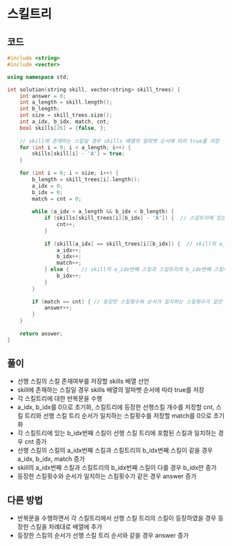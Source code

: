 # 스킬트리

## 코드
```cpp
#include <string>
#include <vector>

using namespace std;

int solution(string skill, vector<string> skill_trees) {
    int answer = 0;
    int a_length = skill.length();
    int b_length;
    int size = skill_trees.size();
    int a_idx, b_idx, match, cnt;
    bool skills[26] = {false, };
    
    // skill에 존재하는 스킬일 경우 skills 배열의 알파벳 순서에 따라 true를 저장
    for (int i = 0; i < a_length; i++) {
        skills[skill[i] - 'A'] = true;
    }
    
    for (int i = 0; i < size; i++) {
        b_length = skill_trees[i].length();
        a_idx = 0;
        b_idx = 0;
        match = cnt = 0;
        
        while (a_idx < a_length && b_idx < b_length) {
            if (skills[skill_trees[i][b_idx] - 'A']) {  // 스킬트리에 있는 스킬이 skill에 포함된 스킬과 일치하는 스킬이 있을 경우 cnt 증가
                cnt++;
            }
            
            if (skill[a_idx] == skill_trees[i][b_idx]) {  // skill의 a_idx번째 스킬과 스킬트리의 b_idx번째 스킬이 같을 경우 a_idx, b_idx, match 증가
                a_idx++;
                b_idx++;
                match++;
            } else {    // skill의 a_idx번째 스킬과 스킬트리의 b_idx번째 스킬이 다를 경우 b_idx만 증가
                b_idx++;
            }
        }
        
        if (match == cnt) { // 등장한 스킬횟수와 순서가 일치하는 스킬횟수가 같은 경우 answer증가
            answer++;
        }
    }
    
    return answer;
}
```

## 풀이
- 선행 스킬의 스킬 존재여부를 저장할 skills 배열 선언
- skill에 존재하는 스킬일 경우 skills 배열의 알파벳 순서에 따라 true를 저장
- 각 스킬트리에 대한 반복문을 수행
- a_idx, b_idx를 0으로 초기화, 스킬트리에 등장한 선행스킬 개수를 저장할 cnt, 스킬 트리와 선행 스킬 트리 순서가 일치하는 스킬횟수를 저장할 match를 0으로 초기화
- 각 스킬트리에 있는 b_idx번째 스킬이 선행 스킬 트리에 포함된 스킬과 일치하는 경우 cnt 증가 
- 선행 스킬의 스킬의 a_idx번째 스킬과 스킬트리의 b_idx번째 스킬이 같을 경우 a_idx, b_idx, match 증가
- skill의 a_idx번째 스킬과 스킬트리의 b_idx번째 스킬이 다를 경우 b_idx만 증가
- 등장한 스킬횟수와 순서가 일치하는 스킬횟수가 같은 경우 answer 증가

## 다른 방법
- 반복문을 수행하면서 각 스킬트리에서 선행 스킬 트리의 스킬이 등장하였을 경우 등장한 스킬을 차례대로 배열에 추가
- 등장한 스킬의 순서가 선행 스킬 트리 순서와 같을 경우 answer 증가